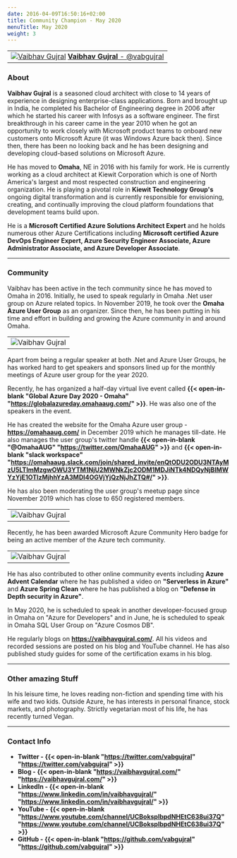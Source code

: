```yaml
---
date: 2016-04-09T16:50:16+02:00
title: Community Champion - May 2020
menuTitle: May 2020
weight: 3
---
```



| |
|:-------------------------:|
|[![Vaibhav Gujral](/images/champions/Vaibhav.png?width=25pc)](https://twitter.com/vabgujral "@vabgujral") [**Vaibhav Gujral** - @vabgujral](https://twitter.com/vabgujral)|


### About
**Vaibhav Gujral** is a seasoned cloud architect with close to 14 years of experience in designing enterprise-class applications. Born and brought up in India, he completed his Bachelor of Engineering degree in 2006 after which he started his career with Infosys as a software engineer. The first breakthrough in his career came in the year 2010 when he got an opportunity to work closely with Microsoft product teams to onboard new customers onto Microsoft Azure (it was Windows Azure back then). Since then, there has been no looking back and he has been designing and developing cloud-based solutions on Microsoft Azure. 

He has moved to **Omaha**, NE in 2016 with his family for work. He is currently working as a cloud architect at Kiewit Corporation which is one of North America's largest and most respected construction and engineering organization. He is playing a pivotal role in **Kiewit Technology Group's** ongoing digital transformation and is currently responsible for envisioning, creating, and continually improving the cloud platform foundations that development teams build upon. 

He is a **Microsoft Certified Azure Solutions Architect Expert** and he holds numerous other Azure Certifications including **Microsoft certified Azure DevOps Engineer Expert, Azure Security Engineer Associate, Azure Administrator Associate, and Azure Developer Associate**.

---

### Community

Vaibhav has been active in the tech community since he has moved to Omaha in 2016. Initially, he used to speak regularly in Omaha .Net user group on Azure related topics. In November 2019, he took over the **Omaha Azure User Group** as an organizer. Since then, he has been putting in his time and effort in building and growing the Azure community in and around Omaha.


| |
|:-------------------------:|
|![Vaibhav Gujral](/images/champions/Vaibhav2.jpg?width=50pc) 

Apart from being a regular speaker at both .Net and Azure User Groups, he has worked hard to get speakers and sponsors lined up for the monthly meetings of Azure user group for the year 2020.  

Recently, he has organized a half-day virtual live event called **{{< open-in-blank "Global Azure Day 2020 - Omaha" "https://globalazureday.omahaaug.com/" >}}**. He was also one of the speakers in the event. 

He has created the website for the Omaha Azure user group - **https://omahaaug.com/** in December 2019 which he manages till-date. He also manages the user group's twitter handle **{{< open-in-blank "@OmahaAUG" "https://twitter.com/OmahaAUG" >}}** and **{{< open-in-blank "slack workspace" "https://omahaaug.slack.com/join/shared_invite/enQtODU2ODU3NTAyMzU5LTlmMzgwOWU3YTM1NjU2MWNkZjc2ODM1MDJiNTk4NDQyNjBlMWYzYjE1OTIzMjhhYzA3MDI4OGVjYjQzNjJhZTQ#/" >}}**.  

He has also been moderating the user group's meetup page since November 2019 which has close to 650 registered members.


| |
|:-------------------------:|
|![Vaibhav Gujral](/images/champions/Vaibhavazurehero.jpg) 

Recently, he has been awarded Microsoft Azure Community Hero badge for being an active member of the Azure tech community.

| |
|:-------------------------:|
|![Vaibhav Gujral](/images/champions/Vaibhav3.png) 

He has also contributed to other online community events including **Azure Advent Calendar** where he has published a video on **"Serverless in Azure"** and **Azure Spring Clean** where he has published a blog on **"Defense in Depth security in Azure"**. 

In May 2020, he is scheduled to speak in another developer-focused group in Omaha on "Azure for Developers" and in June, he is scheduled to speak in Omaha SQL User Group on "Azure Cosmos DB".

 

He regularly blogs on **https://vaibhavgujral.com/**. All his videos and recorded sessions are posted on his blog and YouTube channel. He has also published study guides for some of the certification exams in his blog.


---

### Other amazing Stuff
In his leisure time, he loves reading non-fiction and spending time with his wife and two kids. Outside Azure, he has interests in personal finance, stock markets, and photography. Strictly vegetarian most of his life, he has recently turned Vegan.

---

### Contact Info 
+ **Twitter - {{< open-in-blank "https://twitter.com/vabgujral" "https://twitter.com/vabgujral" >}}**
+ **Blog - {{< open-in-blank "https://vaibhavgujral.com/" "https://vaibhavgujral.com/" >}}**
+ **LinkedIn - {{< open-in-blank "https://www.linkedin.com/in/vaibhavgujral/" "https://www.linkedin.com/in/vaibhavgujral/" >}}**
+ **YouTube - {{< open-in-blank "https://www.youtube.com/channel/UCBoksplbpdNHEtC638ui37Q" "https://www.youtube.com/channel/UCBoksplbpdNHEtC638ui37Q" >}}**
+ **GitHub - {{< open-in-blank "https://github.com/vabgujral" "https://github.com/vabgujral" >}}**